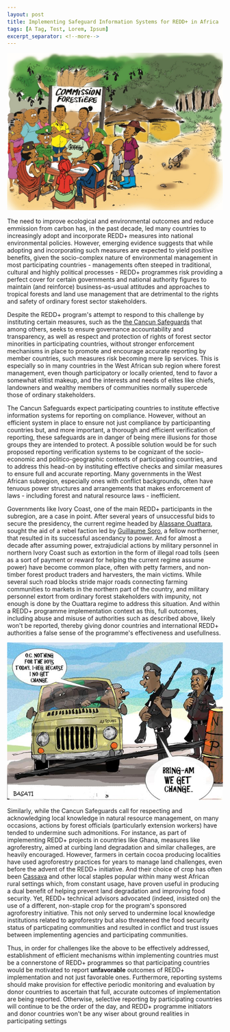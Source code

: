 ```yaml
---
layout: post
title: Implementing Safeguard Information Systems for REDD+ in Africa
tags: [A Tag, Test, Lorem, Ipsum]
excerpt_separator: <!--more-->
---
```

![alt text]( /assets/img/pexels/ivorycoast.jpg "REDD+ in Africa")



The need to improve ecological and environmental outcomes and reduce emmission from carbon has, in the past decade, led many countries to increasingly adopt and incorporate REDD+ measures into national environmental policies. However, emerging evidence suggests that while adopting and incorporating such measures are expected to yield positive benefits, given the socio-complex nature of environmental management in most participating countries - managements often steeped in traditional, cultural and highly political processes - REDD+ programmes risk providing a perfect cover for certain governments and national authority figures to maintain (and reinforce) business-as-usual attitudes and approaches to tropical forests and land use management that are detrimental to the rights and safety of ordinary forest sector stakeholders. 

<!--more--> 

Despite the REDD+ program's attempt to respond to this challenge by instituting certain measures, such as the [the Cancun Safeguards](https://redd.unfccc.int/fact-sheets/safeguards.html) that among others, seeks to ensure governance accountability and transparency, as well as respect and protection of rights of forest sector minorities in participating countries, without stronger enforcement mechanisms in place to promote and encourage accurate reporting by member countries, such measures risk becoming mere lip services. This is especially so in many countries in the West African sub region where forest management, even though participatory or locally oriented, tend to favor a somewhat elitist makeup, and the interests and needs of elites like chiefs, landowners and wealthy members of communities normally supercede those of ordinary stakeholders.

The Cancun Safeguards expect participating countries to institute effective information systems for reporting on compliance. However, without an efficient system in place to ensure not just compliance by participanting countries but, and more important, a thorough and efficient verification of reporting, these safeguards are in danger of being mere illusions for those groups they are intended to protect. A possible solution would be for such proposed reporting verification systems to be cognizant of the socio-economic and politico-geographic contexts of participating countries, and to address this head-on by  instituting effective checks and similar measures to ensure full and accurate reporting. Many governments in the West African subregion, especially ones with conflict backgrounds, often have tenuous power structures and arrangements that makes enforcement of laws - including forest and natural resource laws - inefficient. 

Governments like Ivory Coast, one of the main REDD+ participants in the subregion, are a case in point. After several years of unsuccessful bids to secure the presidency, the current regime headed by [Alassane Ouattara](https://en.wikipedia.org/wiki/Alassane_Ouattara), sought the aid of a rebel faction led by [Guillaume Soro](https://en.wikipedia.org/wiki/Guillaume_Soro), a fellow northerner, that resulted in its successful ascendancy to power. And for almost a decade after assuming power, extrajudicial actions by military personnel in northern Ivory Coast such as extortion in the form of illegal road tolls (seen as a sort of payment or reward for helping the current regime assume power) have become common place, often with petty farmers, and non-timber forest product traders and harvesters, the main victims. While several such road blocks stride major roads connecting farming communities to markets in the northern part of the country, and military personnel extort from ordinary forest stakeholders with impunity, not enough is done by the Ouattara regime to address this situation. And within a REDD+ programme implementation context as this, full outcomes, including abuse and misuse of authorities such as described above, likely won't be reported, thereby giving donor countries and international REDD+ authorities a false sense of the programme's effectiveness and usefullness. 

![alt text]( /assets/img/pexels/Nigeria.jpg "Illegal road tolls a major headache for ordinary citizens in Africa")

Similarly, while the Cancun Safeguards call for respecting and acknowledging local knowledge in natural resource management, on many occasions, actions by forest officials (particularly extension workers) have tended to undermine such admonitions. For instance, as part of implementing REDD+ projects in countries like Ghana, measures like agroferestry, aimed at curbing land degradation and similar challeges, are heavily encouraged. However, farmers in certain cocoa producing localities have used agroforestry practices for years to manage land challenges, even before the advent of the REDD+ initiative. And their choice of crop has often been [Cassava](https://en.wikipedia.org/wiki/Cassava) and other local staples popular within many west African rural settings which, from constant usage, have proven useful in producing a dual benefit of helping prevent land degradation and improving food security. Yet, REDD+ technical advisors advocated (indeed, insisted on) the use of a different, non-staple crop for the program's sponsored agroforestry initiative. This not only served to undermine local knowledge institutions related to agroforestry but also threatened the food security status of particpating communities and resulted in conflict and trust issues between implementing agencies and participating communities.

Thus, in order for challenges like the above to be effectively addressed, establishment of efficient mechanisms within implementing countries must be a connerstone of REDD+ programmes so that participating countries would be motivated to report **unfavorable** outcomes of REDD+ implementation and not just favorable ones. Furthermore, reporting systems should make provision for effective periodic monitoring and evaluation by donor countries to ascertain that full, accurate outcomes of implementation are being reported. Otherwise, selective reporting by participating countries will continue to be the order of the day, and REDD+ programme initiators and donor countries won't be any wiser about ground realities in participating settings



